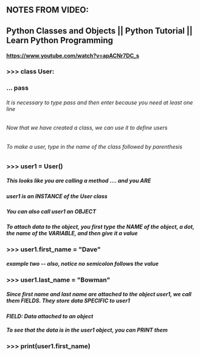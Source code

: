 ## NOTES FROM VIDEO:
## Python Classes and Objects || Python Tutorial || Learn Python Programming
#### https://www.youtube.com/watch?v=apACNr7DC_s

### >>> class User:
### ... pass

###### It is necessary to type pass and then enter because you need at least one line
###### Now that we have created a class, we can use it to define users
###### To make a user, type in the name of the class followed by parenthesis
### >>> user1 = User()
##### This looks like you are calling a method .... and you ARE
##### user1 is an INSTANCE of the User class
##### You can also call user1 an OBJECT
##### To attach data to the object, you first type the NAME of the object, a dot, the name of the VARIABLE, and then give it a value
### >>> user1.first_name = "Dave" 
##### example two -- also, notice no semicolon follows the value
### >>> user1.last_name = "Bowman"
##### Since first name and last name are attached to the object user1, we call them FIELDS.  They store data SPECIFIC to user1
#### *FIELD: Data attached to an object*
##### To see that the data is in the user1 object, you can PRINT them
### >>> print(user1.first_name)



